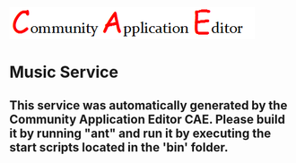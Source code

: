 ![CAE](https://github.com/GHProjectsTest/application-59/blob/master/microservice-2/img/logo.png)  

Music Service
===================


This service was automatically generated by the Community Application Editor CAE. Please build it by running "ant" and run it by executing the start scripts located in the 'bin' folder.
---------------
